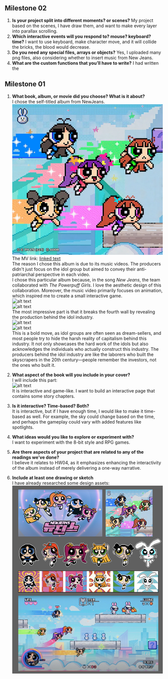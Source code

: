## Milestone 02
1. **Is your project split into different moments? or scenes?**
   My project based on the scenes, I have draw them, and want to make every layer into parallax scrolling.
2. **Which interactive events will you respond to? mouse? keyboard? time?**
   I want to use keyboard, make character move, and it will collide the bricks, the blood would decrease.
3. **Do you need any special files, arrays or objects?**
   Yes, I uploaded many png files, also considering whether to insert music from New Jeans.
4. **What are the custom functions that you’ll have to write?**
   I had written the 
## Milestone 01 
1. **What book, album, or movie did you choose? What is it about?**  
   I chose the self-titled album from NewJeans.  
   ![alt text](image.png)  
   The MV link: [linked text](https://www.youtube.com/watch?v=kcelgrGY1h8)  
   The reason I chose this album is due to its music videos. The producers didn't just focus on the idol group but aimed to convey their anti-patriarchal perspective in each video.  
   I chose this particular album because, in the song *New Jeans*, the team collaborated with *The Powerpuff Girls*. I love the aesthetic design of this collaboration. Moreover, the music video primarily focuses on animation, which inspired me to create a small interactive game.  
   ![alt text](image-3.png)  
   ![alt text](image-4.png)  
   The most impressive part is that it breaks the fourth wall by revealing the production behind the idol industry.  
   ![alt text](image-1.png)  
   ![alt text](image-2.png)  
   This is a bold move, as idol groups are often seen as dream-sellers, and most people try to hide the harsh reality of capitalism behind this industry. It not only showcases the hard work of the idols but also acknowledges the individuals who actually construct this industry. The producers behind the idol industry are like the laborers who built the skyscrapers in the 20th century—people remember the investors, not the ones who built it.

2. **What aspect of the book will you include in your cover?**  
   I will include this part:  
   ![alt text](image-5.png)  
   It is interactive and game-like. I want to build an interactive page that contains some story chapters.

3. **Is it interactive? Time-based? Both?**  
   It is interactive, but if I have enough time, I would like to make it time-based as well. For example, the sky could change based on the time, and perhaps the gameplay could vary with added features like spotlights.

4. **What ideas would you like to explore or experiment with?**  
   I want to experiment with the 8-bit style and RPG games.

5. **Are there aspects of your project that are related to any of the readings we’ve done?**  
   I believe it relates to HW04, as it emphasizes enhancing the interactivity of the album instead of merely delivering a one-way narrative.

6. **Include at least one drawing or sketch**  
   I have already researched some design assets:  
   ![alt text](image-6.png)
